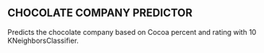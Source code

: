 ## CHOCOLATE COMPANY PREDICTOR

Predicts the chocolate company based on Cocoa percent and rating with 10 KNeighborsClassifier.
